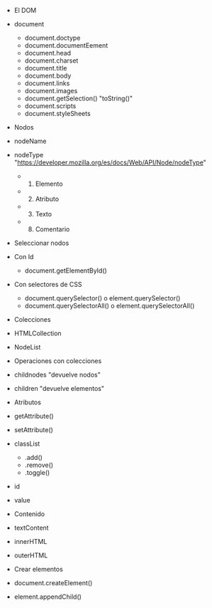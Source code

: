 -   El DOM
-   document
    -   document.doctype
    -   document.documentEement
    -   document.head
    -   document.charset
    -   document.title
    -   document.body
    -   document.links
    -   document.images
    -   document.getSelection() "toString()"
    -   document.scripts
    -   document.styleSheets
-   Nodos
-   nodeName
-   nodeType
    "https://developer.mozilla.org/es/docs/Web/API/Node/nodeType"
    -   1.  Elemento
    -   2.  Atributo
    -   3.  Texto
    -   8.  Comentario

-   Seleccionar nodos
-   Con Id
    -   document.getElementById()
-   Con selectores de CSS
    -   document.querySelector() o element.querySelector()
    -   document.querySelectorAll() o element.querySelectorAll()
-   Colecciones
-   HTMLCollection
-   NodeList
-   Operaciones con colecciones
-   childnodes "devuelve nodos"
-   children "devuelve elementos"
-   Atributos
-   getAttribute()
-   setAttribute()
-   classList
    -   .add()
    -   .remove()
    -   .toggle()
-   id
-   value
-   Contenido
-   textContent
-   innerHTML
-   outerHTML
-   Crear elementos
-   document.createElement()
-   element.appendChild()

